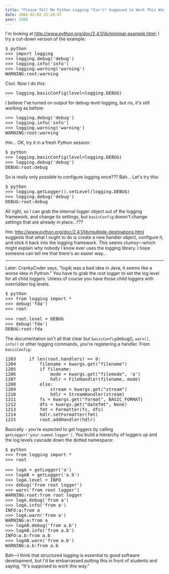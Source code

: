 ```yaml
---
title: "Please Tell Me Python Logging *Isn't* Supposed to Work This Way"
date: 2006-02-02 22:20:57
year: 2006
---
```

<p>I'm looking at <a href="http://www.python.org/doc/2.4.1/lib/minimal-example.html">http://www.python.org/doc/2.4.1/lib/minimal-example.html</a>;
I try a cut-down version of the example:</p>

<pre>
$ python
&gt;&gt;&gt; import logging
&gt;&gt;&gt; logging.debug('debug')
&gt;&gt;&gt; logging.info('info')
&gt;&gt;&gt; logging.warning('warning')
WARNING:root:warning
</pre>

<p>Cool.  Now I do this:</p>

<pre>
&gt;&gt;&gt; logging.basicConfig(level=logging.DEBUG)
</pre>

<p>I believe I've turned on output for debug-level logging, but no,
it's still working as before:</p>

<pre>
&gt;&gt;&gt; logging.debug('debug')
&gt;&gt;&gt; logging.info('info')
&gt;&gt;&gt; logging.warning('warning')
WARNING:root:warning
</pre>

<p>Hm… OK, try it in a fresh Python session:</p>

<pre>
$ python
&gt;&gt;&gt; logging.basicConfig(level=logging.DEBUG)
&gt;&gt;&gt; logging.debug('debug')
DEBUG:root:debug
</pre>

<p>So is really only possible to configure logging once???  Bah…
Let's try this:</p>

<pre>
$ python
&gt;&gt;&gt; logging.getLogger().setLevel(logging.DEBUG)
&gt;&gt;&gt; logging.debug('debug')
DEBUG:root:debug
</pre>

<p>All right, so I can grab the internal logger object out of the
logging framework, and change its settings, but
<code>basicConfig</code> doesn't change settings that are already in
place…???</p>

<p>Hm: <a href="http://www.python.org/doc/2.4.1/lib/multiple-destinations.html">http://www.python.org/doc/2.4.1/lib/multiple-destinations.html</a>
suggests that what I ought to do is create a new handler object,
configure it, and stick it back into the logging framework.  This
seems clumsy—which might explain why nobody I know ever uses the
logging library.  I hope someone can tell me that there's an easier
way…</p>

<hr />

<p>Later: CrankyCoder says, "log4j was a bad idea in Java, it seems
like a worse idea in Python."  You have to grab the root logger to set
the log level for all child loggers.  Unless of course you have those
child loggers with overridden log levels.</p>

<pre>
$ python
&gt;&gt;&gt; from logging import *
&gt;&gt;&gt; debug('fda')
&gt;&gt;&gt; root

&gt;&gt;&gt; root.level = DEBUG
&gt;&gt;&gt; debug('fda')
DEBUG:root:fda
</pre>

<p>The documentation isn't all that clear but
<code>basicConfig</code>debug()</code>,
<code>warn()</code>, <code>info()</code> or other logging commands,
you're registering a handler.  From <code>basicConfig</code>:</p>

<pre>
1203     if len(root.handlers) == 0:
1204         filename = kwargs.get("filename")
1205         if filename:
1206             mode = kwargs.get("filemode", 'a')
1207             hdlr = FileHandler(filename, mode)
1208         else:
1209             stream = kwargs.get("stream")
1210             hdlr = StreamHandler(stream)
1211         fs = kwargs.get("format", BASIC_FORMAT)
1212         dfs = kwargs.get("datefmt", None)
1213         fmt = Formatter(fs, dfs)
1214         hdlr.setFormatter(fmt)
1215         root.addHandler(hdlr)
</pre>

<p>Basically - you're expected to get loggers by calling
<code>getLogger('your.named.logger')</code>.  You build a hierarchy of
loggers up and the log levels cascade down the dotted namespace:</p>

<pre>
$ python
&gt;&gt;&gt; from logging import *
&gt;&gt;&gt; root

&gt;&gt;&gt; logA = getLogger('a')
&gt;&gt;&gt; logAB = getLogger('a.b')
&gt;&gt;&gt; logA.level = INFO
&gt;&gt;&gt; debug('from root logger')
&gt;&gt;&gt; warn('from root logger')
WARNING:root:from root logger
&gt;&gt;&gt; logA.debug('from a')
&gt;&gt;&gt; logA.info('from a')
INFO:a:from a
&gt;&gt;&gt; logA.warn('from a')
WARNING:a:from a
&gt;&gt;&gt; logAB.debug('from a.b')
&gt;&gt;&gt; logAB.info('from a.b')
INFO:a.b:from a.b
&gt;&gt;&gt; logAB.warn('from a.b')
WARNING:a.b:from a.b
</pre>

<p>Bah—I think that structured logging is essential to good software
development, but I'd be embarrassed putting this in front of students
and saying, "It's supposed to work this way."</p>
